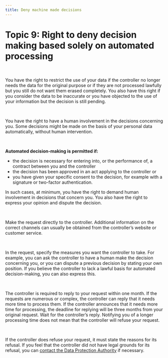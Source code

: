 ```yaml
---
title: Deny machine made decisions
---
```

# Topic 9: Right to deny decision making based solely on automated processing

&nbsp;

You have the right to restrict the use of your data if the controller no longer needs the data for the original purpose or if they are not processed lawfully but you still do not want them erased completely. You also have this right if you consider the data to be inaccurate or you have objected to the use of your information but the decision is still pending.

&nbsp;

You have the right to have a human involvement in the decisions concerning you. Some decisions might be made on the basis of your personal data automatically, without human intervention.

&nbsp;

**Automated decision-making is permitted if:**

- the decision is necessary for entering into, or the performance of, a contract between you and the controller
- the decision has been approved in an act applying to the controller or
- you have given your specific consent to the decision, for example with a signature or two-factor authentication.

In such cases, at minimum, you have the right to demand human involvement in decisions that concern you. You also have the right to express your opinion and dispute the decision.

&nbsp;

Make the request directly to the controller. Additional information on the correct channels can usually be obtained from the controller’s website or customer service.

&nbsp;

In the request, specify the measures you want the controller to take. For example, you can ask the controller to have a human make the decision concerning you, or you can dispute a previous decision by stating your own position. If you believe the controller to lack a lawful basis for automated decision-making, you can also express this.

&nbsp;

The controller is required to reply to your request within one month. If the requests are numerous or complex, the controller can reply that it needs more time to process them. If the controller announces that it needs more time for processing, the deadline for replying will be three months from your original request. Wait for the controller’s reply. Notifying you of a longer processing time does not mean that the controller will refuse your request.

&nbsp;

If the controller does refuse your request, it must state the reasons for its refusal. If you feel that the controller did not have legal grounds for its refusal, you can [contact the Data Protection Authority](https://edpb.europa.eu/about-edpb/board/members_en) if necessary.
